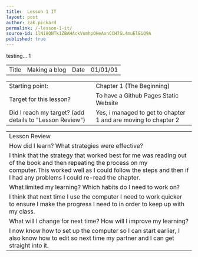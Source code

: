 ```yaml
---
title:  Lesson 1 IT
layout: post
author: zak.pickard
permalink: /-lesson-1-it/
source-id: 1lNi8QNTk1ZBAHAckVumhpOHeAxnCCH7SL4muElEiQ9A
published: true
---
```


testing... 1

<table class="lesson1">
  <tr>
    <td>Title</td>
    <td>Making a blog</td>
    <td>Date</td>
    <td>01/01/01</td>
  </tr>
</table>


<table>
  <tr>
    <td>Starting point:</td>
    <td>Chapter 1 (The Beginning)</td>
  </tr>
  <tr>
    <td>Target for this lesson?</td>
    <td>To have a Github Pages Static Website</td>
  </tr>
  <tr>
    <td>Did I reach my target? 
(add details to "Lesson Review")</td>
    <td> Yes, i managed to get to chapter 1 and are moving to chapter 2</td>
  </tr>
</table>


<table>
  <tr>
    <td>Lesson Review</td>
  </tr>
  <tr>
    <td>How did I learn? What strategies were effective? </td>
  </tr>
  <tr>
    <td>I think that the strategy that worked best for me was reading out of the book and then repeating the process on my computer.This worked well as I could follow the steps and then if I had any problems I could re-read the chapter.</td>
  </tr>
  <tr>
    <td>What limited my learning? Which habits do I need to work on? </td>
  </tr>
  <tr>
    <td>I think that next time I use the computer I need to work quicker to ensure I make the progress I need to in order to keep up with my class.</td>
  </tr>
  <tr>
    <td>What will I change for next time? How will I improve my learning?</td>
  </tr>
  <tr>
    <td>I now know how to set up the computer so I can start earlier, I also know how to edit so next time my partner and I can get straight into it.</td>
  </tr>
</table>


